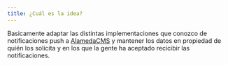 ```yaml
---
title: ¿Cuál es la idea?
---
```


Basicamente adaptar las distintas implementaciones que conozco de notificaciones push a [AlamedaCMS](https://germdz.github.io/AlamedaCMS/) y mantener los datos 
en propiedad de quién los solicita y en los que la gente ha aceptado recicibir las notificaciones.
